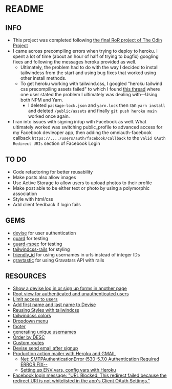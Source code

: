 # README
## INFO
- This project was completed following [the final RoR project of The Odin Project](https://www.theodinproject.com/lessons/ruby-on-rails-rails-final-project)
- I came across precompiling errors when trying to deploy to heroku. I spent a lot of time (about an hour of half of trying to bugfix) googling fixes and following the messages heroku provided as well. 
  - Ultimately, the problem had to do with the way I decided to install tailwindcss from the start and using bug fixes that worked using other install methods. 
  - To get heroku working with tailwind.css, I googled "heroku tailwind css precompiling assets failed" to which I found [this thread](https://jumpstartrails.com/discussions/resolved-can-t-deploy-to-heroku-after-merging-latest-jumpstart-version) where one user stated the problem I ultimately was dealing with--Using both NPM and Yarn.
    - I deleted `package-lock.json` and `yarn.lock` then ran `yarn install` and deleted `/public/assets` and finally `git push heroku main` worked once again. 
- I ran into issues with signing in/up with Facebook as well. What ultimately worked was switching public_profile to advanced access for my Facebook devleoper app, then adding the omniauth-facebook callback `https://..../users/auth/facebook/callback` to the `Valid OAuth Redirect URIs` section of Facebook Login 

## TO DO
  - Code refactoring for better reusability
  - Make posts also allow images
  - Use Active Storage to allow users to upload photos to their profile
  - Make post able to be either text or photo by using a polymorphic association
  - Style with html/css
  - Add client feedback if login fails

## GEMS
- [devise](https://github.com/heartcombo/devise) for user authentication
- [guard](https://github.com/guard/guard) for testing
- [guard-rspec](https://github.com/guard/guard-rspec) for testing
- [tailwindcss-rails](https://tailwindcss.com/) for styling
- [friendly_id](https://github.com/norman/friendly_id) for using usernames in urls instead of integer IDs
- [gravtastic](https://github.com/chrislloyd/gravtastic) for using Gravatars API with rails


## RESOURCES
- [Show a devise log in or sign up forms in another page](https://pablofernandez.tech/2016/04/26/show-a-devise-log-in-or-sign-up-forms-in-another-page/)
- [Root view for authenticated and unauthenticated users](https://stackoverflow.com/questions/43429845/how-to-have-root-view-when-user-is-not-logged-in-rails)
- [Limit access to users](https://stackoverflow.com/questions/43433717/how-to-structure-authenticated-routes-when-using-devise)
- [Add first name and last name to Devise](https://github.com/raymart-evangelista/rails_private_events)
- [Reusing Styles with tailwindcss](https://tailwindcss.com/docs/reusing-styles#extracting-classes-with-apply)
- [tailwindcss colors](https://tailwindcss.com/docs/customizing-colors)
- [Dropdown menu](https://www.youtube.com/watch?v=TQFW3AtrDw4)
- [footer](https://flowbite.com/docs/components/footer/)
- [generating unique usernames](https://stackoverflow.com/questions/9905418/generate-unique-username-omniauth-devise)
- [Order by DESC](https://www.chrisjmendez.com/2016/12/31/rails-order-by-desc/)
- [Custom routes](https://stackoverflow.com/questions/42464328/how-to-add-a-single-custom-route-in-rails)
- [Devise send email after signup](https://stackoverflow.com/questions/17479864/rails-devise-send-user-email-after-sign-up-create)
- [Production action mailer with Heroku and GMAIL](https://hixonrails.com/ruby-on-rails-tutorials/ruby-on-rails-action-mailer-configuration/)
  - [Net::SMTPAuthenticationError (530-5.7.0 Authentication Required ERROR FIX--](https://stackoverflow.com/questions/44872748/gmail-smtp-netsmtpauthenticationerror-530-5-5-1-authentication-required-lea)
  - [Setting up ENV vars, config vars with Heroku](https://devcenter.heroku.com/articles/config-vars)
- [Facebook login message: "URL Blocked: This redirect failed because the redirect URI is not whitelisted in the app's Client OAuth Settings."](https://stackoverflow.com/questions/37001004/facebook-login-message-url-blocked-this-redirect-failed-because-the-redirect)